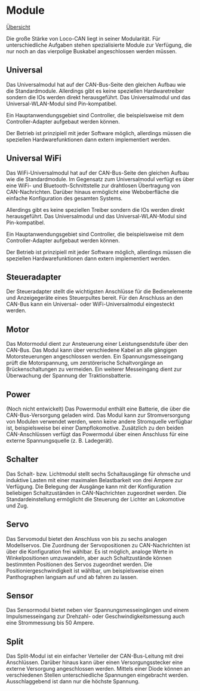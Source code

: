 # Module

[Übersicht](de.README.md)

Die große Stärke von Loco-CAN liegt in seiner Modularität. Für unterschiedliche Aufgaben stehen spezialisierte Module zur Verfügung, die nur noch an das vierpolige Buskabel angeschlossen werden müssen.

## Universal
Das Universalmodul hat auf der CAN-Bus-Seite den gleichen Aufbau wie die Standardmodule. Allerdings gibt es keine speziellen Hardwaretreiber sondern die IOs werden direkt herausgeführt. Das Universalmodul und das Universal-WLAN-Modul sind Pin-kompatibel.

Ein Hauptanwendungsgebiet sind Controller, die beispielsweise mit dem Controller-Adapter aufgebaut werden können.

Der Betrieb ist prinzipiell mit jeder Software möglich, allerdings müssen die speziellen Hardwarefunktionen dann extern implementiert werden.

## Universal WiFi
Das WiFi-Universalmodul hat auf der CAN-Bus-Seite den gleichen Aufbau wie die Standardmodule. Im Gegensatz zum Universalmodul verfügt es über eine WiFi- und Bluetooth-Schnittstelle zur drahtlosen Übertragung von CAN-Nachrichten. Darüber hinaus ermöglicht eine Weboberfläche die einfache Konfiguration des gesamten Systems.

Allerdings gibt es keine speziellen Treiber sondern die IOs werden direkt herausgeführt. Das Universalmodul und das Universal-WLAN-Modul sind Pin-kompatibel.

Ein Hauptanwendungsgebiet sind Controller, die beispielsweise mit dem Controller-Adapter aufgebaut werden können.

Der Betrieb ist prinzipiell mit jeder Software möglich, allerdings müssen die speziellen Hardwarefunktionen dann extern implementiert werden.

## Steueradapter
Der Steueradapter stellt die wichtigsten Anschlüsse für die Bedienelemente und Anzeigegeräte eines Steuerpultes bereit. Für den Anschluss an den CAN-Bus kann ein Universal- oder WiFi-Universalmodul eingesteckt werden.

## Motor
Das Motormodul dient zur Ansteuerung einer Leistungsendstufe über den CAN-Bus. Das Modul kann über verschiedene Kabel an alle gängigen Motorsteuerungen angeschlossen werden. Ein Spannungsmesseingang prüft die Motorspannung, um zerstörerische Schaltvorgänge an Brückenschaltungen zu vermeiden. Ein weiterer Messeingang dient zur Überwachung der Spannung der Traktionsbatterie.

## Power
(Noch nicht entwickelt)
Das Powermodul enthält eine Batterie, die über die CAN-Bus-Versorgung geladen wird. Das Modul kann zur Stromversorgung von Modulen verwendet werden, wenn keine andere Stromquelle verfügbar ist, beispielsweise bei einer Dampflokomotive. Zusätzlich zu den beiden CAN-Anschlüssen verfügt das Powermodul über einen Anschluss für eine externe Spannungsquelle (z. B. Ladegerät).

## Schalter
Das Schalt- bzw. Lichtmodul stellt sechs Schaltausgänge für ohmsche und induktive Lasten mit einer maximalen Belastbarkeit von drei Ampere zur Verfügung. Die Belegung der Ausgänge kann mit der Konfiguration beliebigen Schaltzuständen in CAN-Nachrichten zugeordnet werden. Die Standardeinstellung ermöglicht die Steuerung der Lichter an Lokomotive und Zug.

## Servo
Das Servomodul bietet den Anschluss von bis zu sechs analogen Modellservos. Die Zuordnung der Servopositionen zu CAN-Nachrichten ist über die Konfiguration frei wählbar. Es ist möglich, analoge Werte in Winkelpositionen umzuwandeln, aber auch Schaltzustände können bestimmten Positionen des Servos zugeordnet werden. Die Positioniergeschwindigkeit ist wählbar, um beispielsweise einen Panthographen langsam auf und ab fahren zu lassen.

## Sensor
Das Sensormodul bietet neben vier Spannungsmesseingängen und einem Impulsmesseingang zur Drehzahl- oder Geschwindigkeitsmessung auch eine Strommessung bis 50 Ampere.

## Split
Das Split-Modul ist ein einfacher Verteiler der CAN-Bus-Leitung mit drei Anschlüssen. Darüber hinaus kann über einen Versorgungsstecker eine externe Versorgung angeschlossen werden. Mittels einer Diode können an verschiedenen Stellen unterschiedliche Spannungen eingebracht werden. Ausschlaggebend ist dann nur die höchste Spannung.
